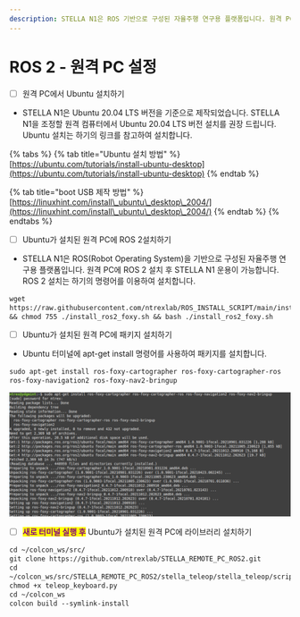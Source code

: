 ```yaml
---
description: STELLA N1은 ROS 기반으로 구성된 자율주행 연구용 플랫폼입니다. 원격 PC에 ROS  설치 후 STELLA N1 운용이 가능합니다.
---
```


# ROS 2 - 원격 PC 설정

* [ ] 원격 PC에서 Ubuntu 설치하기 &#x20;

<!---->

* STELLA N1은 Ubuntu 20.04 LTS 버전을 기준으로 제작되었습니다. STELLA N1을 조정할 원격 컴퓨터에서 Ubuntu  20.04 LTS 버전 설치를 권장 드립니다. Ubuntu 설치는 하기의 링크를 참고하여 설치합니다.

{% tabs %}
{% tab title="Ubuntu 설치 방법" %}
[https://ubuntu.com/tutorials/install-ubuntu-desktop](https://ubuntu.com/tutorials/install-ubuntu-desktop)
{% endtab %}

{% tab title="boot USB 제작 방법" %}
[https://linuxhint.com/install\_ubuntu\_desktop\_2004/](https://linuxhint.com/install\_ubuntu\_desktop\_2004/)
{% endtab %}
{% endtabs %}

* [ ] Ubuntu가 설치된 원격 PC에 ROS 2설치하기

<!---->

* STELLA N1은 ROS(Robot Operating System)을 기반으로 구성된 자율주행 연구용 플랫폼입니다. 원격 PC에 ROS 2 설치 후 STELLA N1 운용이 가능합니다. ROS 2 설치는 하기의 명령어를 이용하여 설치합니다.&#x20;

```
wget https://raw.githubusercontent.com/ntrexlab/ROS_INSTALL_SCRIPT/main/install_ros2_foxy.sh && chmod 755 ./install_ros2_foxy.sh && bash ./install_ros2_foxy.sh
```

* [ ] Ubuntu가 설치된 원격 PC에 패키지 설치하기&#x20;

<!---->

* Ubuntu 터미널에 apt-get install 명령어를 사용하여 패키지를 설치합니다.

```
sudo apt-get install ros-foxy-cartographer ros-foxy-cartographer-ros ros-foxy-navigation2 ros-foxy-nav2-bringup
```

![](../../.gitbook/assets/063.png)

* [ ] <mark style="color:purple;">**새로 터미널  실행  후**</mark> Ubuntu가 설치된 원격 PC에 라이브러리 설치하기&#x20;

```
cd ~/colcon_ws/src/
git clone https://github.com/ntrexlab/STELLA_REMOTE_PC_ROS2.git
cd ~/colcon_ws/src/STELLA_REMOTE_PC_ROS2/stella_teleop/stella_teleop/script
chmod +x teleop_keyboard.py
cd ~/colcon_ws
colcon build --symlink-install
```
